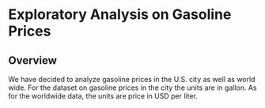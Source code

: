 # Exploratory Analysis on Gasoline Prices

## Overview
We have decided to analyze gasoline prices in the U.S. city as well as world wide. For the dataset on gasoline prices in the city the units are in gallon. As for the worldwide data, the units are price in USD per liter.
